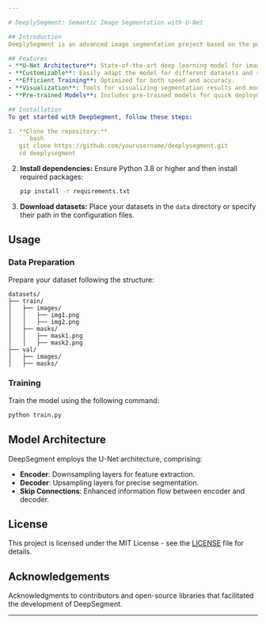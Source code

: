 ```yaml
---

# DeeplySegment: Semantic Image Segmentation with U-Net

## Introduction
DeeplySegment is an advanced image segmentation project based on the powerful U-Net architecture. It allows accurate pixel-level classification of images, enabling applications such as medical image analysis, satellite imagery processing, and more. {Note This is an on-going research project}

## Features
- **U-Net Architecture**: State-of-the-art deep learning model for image segmentation.
- **Customizable**: Easily adapt the model for different datasets and segmentation tasks.
- **Efficient Training**: Optimized for both speed and accuracy.
- **Visualization**: Tools for visualizing segmentation results and model performance.
- **Pre-trained Models**: Includes pre-trained models for quick deployment and transfer learning.

## Installation
To get started with DeepSegment, follow these steps:

1. **Clone the repository:**
   ```bash
   git clone https://github.com/yourusername/deeplysegment.git
   cd deeplysegment
   ```

2. **Install dependencies:**
   Ensure Python 3.8 or higher and then install required packages:
   ```bash
   pip install -r requirements.txt
   ```

3. **Download datasets:**
   Place your datasets in the `data` directory or specify their path in the configuration files.

## Usage

### Data Preparation
Prepare your dataset following the structure:
```
datasets/
├── train/
│   ├── images/
│   │   ├── img1.png
│   │   ├── img2.png
│   ├── masks/
│   │   ├── mask1.png
│   │   ├── mask2.png
├── val/
│   ├── images/
│   ├── masks/
```

### Training
Train the model using the following command:
```bash
python train.py 
```

## Model Architecture
DeepSegment employs the U-Net architecture, comprising:
- **Encoder**: Downsampling layers for feature extraction.
- **Decoder**: Upsampling layers for precise segmentation.
- **Skip Connections**: Enhanced information flow between encoder and decoder.


## License
This project is licensed under the MIT License - see the [LICENSE](LICENSE) file for details.

## Acknowledgements
Acknowledgments to contributors and open-source libraries that facilitated the development of DeepSegment.

---
```

